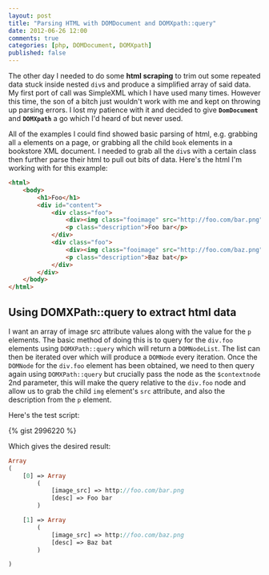 ```yaml
---
layout: post
title: "Parsing HTML with DOMDocument and DOMXpath::query"
date: 2012-06-26 12:00
comments: true
categories: [php, DOMDocument, DOMXpath]
published: false
---
```

The other day I needed to do some **html scraping** to trim out some repeated data stuck inside nested `div`s and produce a simplified array of said data.  My first port of call was SimpleXML which I have used many times.  However this time, the son of a bitch just wouldn't work with me and kept on throwing up parsing errors.  I lost my patience with it and decided to give **`DomDocument`** and **`DOMXpath`** a go which I'd heard of but never used.

All of the examples I could find showed basic parsing of html, e.g. grabbing all `a` elements on a page, or grabbing all the child `book` elements in a bookstore XML document.  I needed to grab all the `div`s with a certain class then further parse their html to pull out bits of data.  Here's the html I'm working with for this example:

``` html
<html>
    <body>
        <h1>Foo</h1>
        <div id="content">
            <div class="foo">
                <div><img class="fooimage" src="http://foo.com/bar.png" /></div>
                <p class="description">Foo bar</p>
            </div>
            <div class="foo">
                <div><img class="fooimage" src="http://foo.com/baz.png" /></div>
                <p class="description">Baz bat</p>
            </div>
        </div>
    </body>
</html>
```

## Using DOMXPath::query to extract html data

I want an array of image src attribute values along with the value for the `p` elements.  The basic method of doing this is to query for the `div.foo` elements using `DOMXPath::query` which will return a `DOMNodeList`.  The list can then be iterated over which will produce a `DOMNode` every iteration.  Once the `DOMNode` for the `div.foo` element has been obtained, we need to then query again using `DOMXPath::query` but crucially pass the node as the `$contextnode` 2nd parameter, this will make the query relative to the `div.foo` node and allow us to grab the child `img` element's `src` attribute, and also the description from the `p` element.

Here's the test script:

{% gist 2996220 %}

Which gives the desired result:

``` php
Array
(
    [0] => Array
        (
            [image_src] => http://foo.com/bar.png
            [desc] => Foo bar
        )

    [1] => Array
        (
            [image_src] => http://foo.com/baz.png
            [desc] => Baz bat
        )

)
```